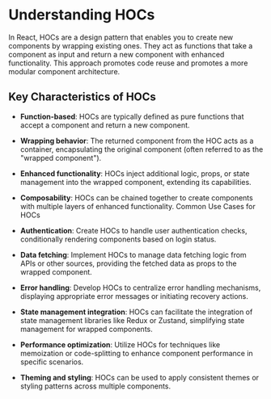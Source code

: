 # Understanding HOCs

In React, HOCs are a design pattern that enables you to create new components by wrapping existing ones. They act as functions that take a component as input and return a new component with enhanced functionality. This approach promotes code reuse and promotes a more modular component architecture.

## Key Characteristics of HOCs

- **Function-based**: HOCs are typically defined as pure functions that accept a component and return a new component.
- **Wrapping behavior**: The returned component from the HOC acts as a container, encapsulating the original component (often referred to as the "wrapped component").
- **Enhanced functionality**: HOCs inject additional logic, props, or state management into the wrapped component, extending its capabilities.
- **Composability**: HOCs can be chained together to create components with multiple layers of enhanced functionality.
Common Use Cases for HOCs

- **Authentication**: Create HOCs to handle user authentication checks, conditionally rendering components based on login status.
- **Data fetching**: Implement HOCs to manage data fetching logic from APIs or other sources, providing the fetched data as props to the wrapped component.
- **Error handling**: Develop HOCs to centralize error handling mechanisms, displaying appropriate error messages or initiating recovery actions.
- **State management integration**: HOCs can facilitate the integration of state management libraries like Redux or Zustand, simplifying state management for wrapped components.
- **Performance optimization**: Utilize HOCs for techniques like memoization or code-splitting to enhance component performance in specific scenarios.
- **Theming and styling**: HOCs can be used to apply consistent themes or styling patterns across multiple components.
